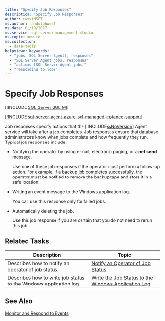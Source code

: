 ```yaml
---
title: "Specify Job Responses"
description: "Specify Job Responses"
author: rwestMSFT
ms.author: randolphwest
ms.date: 01/19/2017
ms.service: sql-server-management-studio
ms.topic: how-to
ms.collection:
  - data-tools
helpviewer_keywords:
  - "jobs [SQL Server Agent], responses"
  - "SQL Server Agent jobs, responses"
  - "actions [SQL Server Agent jobs]"
  - "responding to jobs"
---
```

# Specify Job Responses
[!INCLUDE [SQL Server SQL MI](../includes/applies-to-version/sql-asdbmi.md)]

[!INCLUDE [sql-server-agent-azure-sql-managed-instance-support](../includes/sql-server-agent-azure-sql-managed-instance-support.md)]

Job responses specify actions that the [!INCLUDE[ssNoVersion](../includes/ssnoversion-md.md)] Agent service will take after a job completes. Job responses ensure that database administrators know when jobs complete and how frequently they run. Typical job responses include:  
  
-   Notifying the operator by using e-mail, electronic paging, or a **net send** message.  
  
    Use one of these job responses if the operator must perform a follow-up action. For example, if a backup job completes successfully, the operator must be notified to remove the backup tape and store it in a safe location.  
  
-   Writing an event message to the Windows application log.  
  
    You can use this response only for failed jobs.  
  
-   Automatically deleting the job.  
  
    Use this job response if you are certain that you do not need to rerun this job.  
  
## Related Tasks  
  
|Description|Topic|  
|-|-|  
|Describes how to notify an operator of job status.|[Notify an Operator of Job Status](notify-an-operator-of-job-status.md)|  
|Describes how to write job status to the Windows application log.|[Write the Job Status to the Windows Application Log](write-the-job-status-to-the-windows-application-log.md)|  
  
## See Also  
[Monitor and Respond to Events](monitor-and-respond-to-events.md)  
